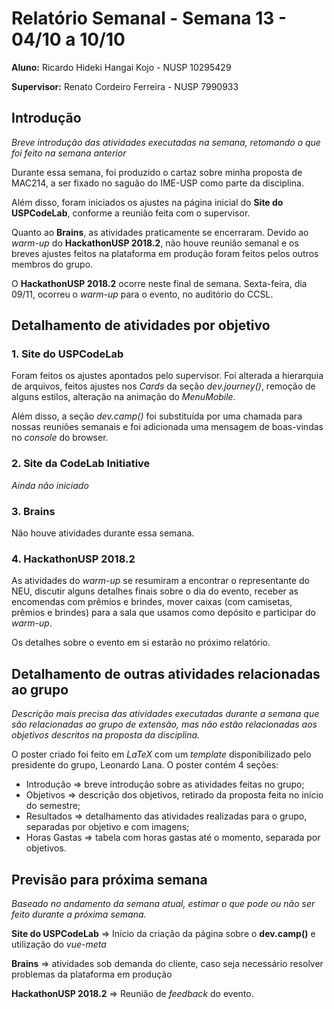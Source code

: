 # Relatório Semanal - Semana 13 - 04/10 a 10/10

**Aluno:** Ricardo Hideki Hangai Kojo - NUSP 10295429

**Supervisor:** Renato Cordeiro Ferreira - NUSP 7990933

## Introdução

_Breve introdução das atividades executadas na semana, retomando o que foi feito na semana anterior_

Durante essa semana, foi produzido o cartaz sobre minha proposta de MAC214, a ser fixado no saguão do IME-USP como parte da disciplina.

Além disso, foram iniciados os ajustes na página inicial do **Site do USPCodeLab**, conforme a reunião feita com o supervisor.

Quanto ao **Brains**, as atividades praticamente se encerraram. Devido ao _warm-up_ do **HackathonUSP 2018.2**, não houve reunião semanal e os breves ajustes feitos na plataforma em produção foram feitos pelos outros membros do grupo.

O **HackathonUSP 2018.2** ocorre neste final de semana. Sexta-feira, dia 09/11, ocorreu o _warm-up_ para o evento, no auditório do CCSL.

## Detalhamento de atividades por objetivo

### 1. Site do USPCodeLab

Foram feitos os ajustes apontados pelo supervisor. Foi alterada a hierarquia de arquivos, feitos ajustes nos _Cards_ da seção _dev.journey()_, remoção de alguns estilos, alteração na animação do _MenuMobile_.

Além disso, a seção _dev.camp()_ foi substituída por uma chamada para nossas reuniões semanais e foi adicionada uma mensagem de boas-vindas no _console_ do browser.

### 2. Site da CodeLab Initiative

_Ainda não iniciado_

### 3. Brains

Não houve atividades durante essa semana.

### 4. HackathonUSP 2018.2

As atividades do _warm-up_ se resumiram a encontrar o representante do NEU, discutir alguns detalhes finais sobre o dia do evento, receber as encomendas com prêmios e brindes, mover caixas (com camisetas, prêmios e brindes) para a sala que usamos como depósito e participar do _warm-up_.

Os detalhes sobre o evento em si estarão no próximo relatório.

## Detalhamento de outras atividades relacionadas ao grupo

_Descrição mais precisa das atividades executadas durante a semana que são relacionadas ao grupo de extensão, mas não estão relacionadas aos objetivos descritos na proposta da disciplina._

O poster criado foi feito em _LaTeX_ com um _template_ disponibilizado pelo presidente do grupo, Leonardo Lana. O poster contém 4 seções:

- Introdução => breve introdução sobre as atividades feitas no grupo;
- Objetivos => descrição dos objetivos, retirado da proposta feita no início do semestre;
- Resultados => detalhamento das atividades realizadas para o grupo, separadas por objetivo e com imagens;
- Horas Gastas => tabela com horas gastas até o momento, separada por objetivos.

## Previsão para próxima semana

_Baseado no andamento da semana atual, estimar o que pode ou não ser feito durante a próxima semana._

**Site do USPCodeLab** => Início da criação da página sobre o **dev.camp()** e utilização do _vue-meta_

**Brains** => atividades sob demanda do cliente, caso seja necessário resolver problemas da plataforma em produção

**HackathonUSP 2018.2** => Reunião de _feedback_ do evento.
